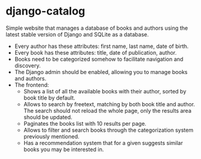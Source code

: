 # django-catalog

Simple website that manages a database of books and authors using the latest stable version of Django and SQLite as a database.

- Every author has these attributes: first name, last name, date of birth.
- Every book has these attributes: title, date of publication, author.
- Books need to be categorized somehow to facilitate navigation and discovery.
- The Django admin should be enabled, allowing you to manage books and authors.
- The frontend:
  - Shows a list of all the available books with their author, sorted by book title by default.
  - Allows to search by freetext, matching by both book title and author. The search should not reload the whole page, only the results area should be updated.
  - Paginates the books list with 10 results per page.
  - Allows to filter and search books through the categorization system previously mentioned.
  - Has a recommendation system that for a given suggests similar books you may be interested in.
